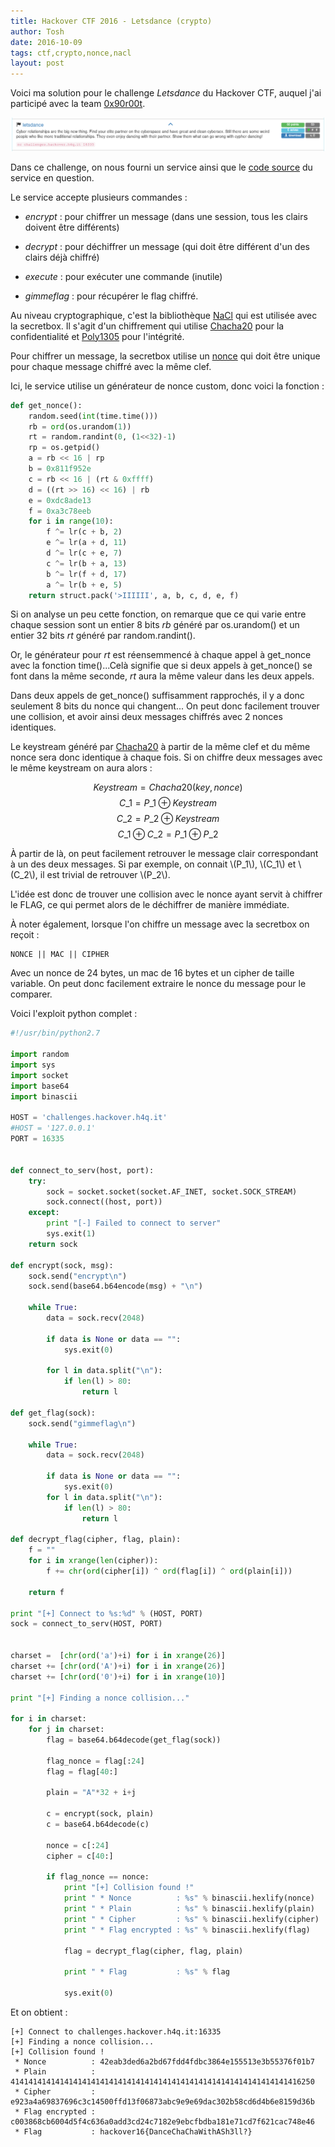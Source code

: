 ```yaml
---
title: Hackover CTF 2016 - Letsdance (crypto)
author: Tosh
date: 2016-10-09
tags: ctf,crypto,nonce,nacl
layout: post
---
```


Voici ma solution pour le challenge *Letsdance* du Hackover CTF, auquel j'ai participé avec la team [0x90r00t](https://0x90r00t.com).

![Letsdance](/images/hackover-2016.png)

Dans ce challenge, on nous fourni un service ainsi que le [code source](https://repo.t0x0sh.org/ctf/2016-hackover/letsdance.py) du service en question.

Le service accepte plusieurs commandes :

- *encrypt* : pour chiffrer un message (dans une session, tous les clairs doivent être différents)

- *decrypt* : pour déchiffrer un message (qui doit être différent d'un des clairs déjà chiffré)

- *execute* : pour exécuter une commande (inutile)

- *gimmeflag* : pour récupérer le flag chiffré.

Au niveau cryptographique, c'est la bibliothèque [NaCl](https://en.wikipedia.org/wiki/NaCl_(software)) qui est utilisée avec la secretbox. Il s'agit d'un chiffrement qui utilise [Chacha20](https://en.wikipedia.org/wiki/Salsa20) pour la confidentialité et [Poly1305](https://en.wikipedia.org/wiki/Poly1305) pour l'intégrité.

Pour chiffrer un message, la secretbox utilise un [nonce](https://fr.wikipedia.org/wiki/Nonce_cryptographique) qui doit être unique pour chaque message chiffré avec la même clef.

Ici, le service utilise un générateur de nonce custom, donc voici la fonction :

```python
def get_nonce():
    random.seed(int(time.time()))
    rb = ord(os.urandom(1))
    rt = random.randint(0, (1<<32)-1)
    rp = os.getpid()
    a = rb << 16 | rp
    b = 0x811f952e
    c = rb << 16 | (rt & 0xffff)
    d = ((rt >> 16) << 16) | rb
    e = 0xdc8ade13
    f = 0xa3c78eeb
    for i in range(10):
        f ^= lr(c + b, 2)
        e ^= lr(a + d, 11)
        d ^= lr(c + e, 7)
        c ^= lr(b + a, 13)
        b ^= lr(f + d, 17)
        a ^= lr(b + e, 5)
    return struct.pack('>IIIIII', a, b, c, d, e, f)
```

Si on analyse un peu cette fonction, on remarque que ce qui varie entre chaque session sont un entier 8 bits *rb* généré par os.urandom() et un entier 32 bits *rt* généré par random.randint().

Or, le générateur pour *rt* est réensemmencé à chaque appel à get\_nonce avec la fonction time()...Celà signifie que si deux appels à get\_nonce() se font dans la même seconde, *rt* aura la même valeur dans les deux appels.

Dans deux appels de get\_nonce() suffisamment rapprochés, il y a donc seulement 8 bits du nonce qui changent... On peut donc facilement trouver une collision, et avoir ainsi deux messages chiffrés avec 2 nonces identiques.

Le keystream généré par [Chacha20](https://en.wikipedia.org/wiki/Salsa20) à partir de la même clef et du même nonce sera donc identique à chaque fois. Si on chiffre deux messages avec le même keystream on aura alors :

$$Keystream = Chacha20(key, nonce)$$
$$C\_{1} = P\_{1} \oplus Keystream$$
$$C\_{2} = P\_{2} \oplus Keystream$$
$$C\_{1} \oplus C\_{2} = P\_{1} \oplus P\_{2}$$

À partir de là, on peut facilement retrouver le message clair correspondant à un des deux messages. Si par exemple, on connait \\(P\_1\\), \\(C\_1\\) et \\(C\_2\\), il est trivial de retrouver \\(P_2\\).

L'idée est donc de trouver une collision avec le nonce ayant servit à chiffrer le FLAG, ce qui permet alors de le déchiffrer de manière immédiate.

À noter également, lorsque l'on chiffre un message avec la secretbox on reçoit :

```
NONCE || MAC || CIPHER
```

Avec un nonce de 24 bytes, un mac de 16 bytes et un cipher de taille variable. On peut donc facilement extraire le nonce du message pour le comparer.

Voici l'exploit python complet :

```python
#!/usr/bin/python2.7

import random
import sys
import socket
import base64
import binascii

HOST = 'challenges.hackover.h4q.it'
#HOST = '127.0.0.1'
PORT = 16335


def connect_to_serv(host, port):
    try:
        sock = socket.socket(socket.AF_INET, socket.SOCK_STREAM)
        sock.connect((host, port))
    except:
        print "[-] Failed to connect to server"
        sys.exit(1)
    return sock

def encrypt(sock, msg):
    sock.send("encrypt\n")
    sock.send(base64.b64encode(msg) + "\n")

    while True:
        data = sock.recv(2048)

        if data is None or data == "":
            sys.exit(0)

        for l in data.split("\n"):
            if len(l) > 80:
                return l

def get_flag(sock):
    sock.send("gimmeflag\n")

    while True:
        data = sock.recv(2048)

        if data is None or data == "":
            sys.exit(0)
        for l in data.split("\n"):
            if len(l) > 80:
                return l

def decrypt_flag(cipher, flag, plain):
    f = ""
    for i in xrange(len(cipher)):
        f += chr(ord(cipher[i]) ^ ord(flag[i]) ^ ord(plain[i]))

    return f

print "[+] Connect to %s:%d" % (HOST, PORT)
sock = connect_to_serv(HOST, PORT)


charset =  [chr(ord('a')+i) for i in xrange(26)]
charset += [chr(ord('A')+i) for i in xrange(26)]
charset += [chr(ord('0')+i) for i in xrange(10)]

print "[+] Finding a nonce collision..."

for i in charset:
    for j in charset:
        flag = base64.b64decode(get_flag(sock))

        flag_nonce = flag[:24]
        flag = flag[40:]

        plain = "A"*32 + i+j

        c = encrypt(sock, plain)
        c = base64.b64decode(c)

        nonce = c[:24]
        cipher = c[40:]

        if flag_nonce == nonce:
            print "[+] Collision found !"
            print " * Nonce          : %s" % binascii.hexlify(nonce)
            print " * Plain          : %s" % binascii.hexlify(plain)
            print " * Cipher         : %s" % binascii.hexlify(cipher)
            print " * Flag encrypted : %s" % binascii.hexlify(flag)

            flag = decrypt_flag(cipher, flag, plain)

            print " * Flag           : %s" % flag

            sys.exit(0)
```

Et on obtient :

```
[+] Connect to challenges.hackover.h4q.it:16335
[+] Finding a nonce collision...
[+] Collision found !
 * Nonce          : 42eab3ded6a2bd67fdd4fdbc3864e155513e3b55376f01b7
 * Plain          : 41414141414141414141414141414141414141414141414141414141414141416250
 * Cipher         : e923a4a69837696c3c14500ffd13f06873abc9e9e69dac302b58cd6d4b6e8159d36b
 * Flag encrypted : c003868cb6004d5f4c636a0add3cd24c7182e9ebcfbdba181e71cd7f621cac748e46
 * Flag           : hackover16{DanceChaChaWithASh3ll?}
```